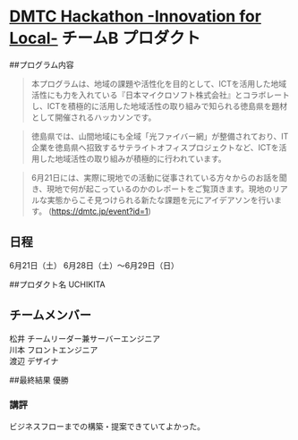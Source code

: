 [DMTC Hackathon -Innovation for Local-](https://dmtc.jp/event?id=1)  チームB プロダクト
=============

##プログラム内容
>本プログラムは、地域の課題や活性化を目的として、ICTを活用した地域活性にも力を入れている『日本マイクロソフト株式会社』とコラボレートし、ICTを積極的に活用した地域活性の取り組みで知られる徳島県を題材として開催されるハッカソンです。

>徳島県では、山間地域にも全域「光ファイバー網」が整備されており、IT企業を徳島県へ招致するサテライトオフィスプロジェクトなど、ICTを活用した地域活性の取り組みが積極的に行われています。

>6月21日には、実際に現地での活動に従事されている方々からのお話を聞き、現地で何が起こっているのかのレポートをご覧頂きます。現地のリアルな実態からこそ見つけられる新たな課題を元にアイデアソンを行います。
>(https://dmtc.jp/event?id=1)

## 日程
6月21日（土）
  6月28日（土）〜6月29日（日）

##プロダクト名
UCHIKITA

## チームメンバー
松井 チームリーダー兼サーバーエンジニア  
川本 フロントエンジニア  
渡辺 デザイナ

##最終結果
優勝

### 講評
ビジネスフローまでの構築・提案できていてよかった。  